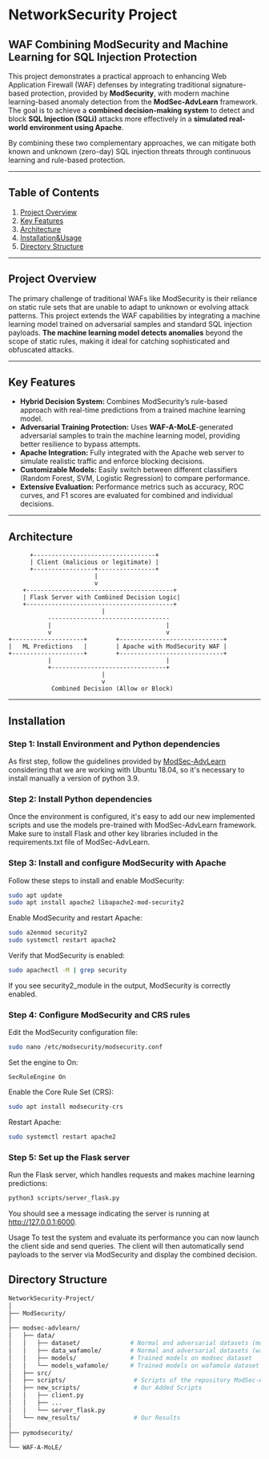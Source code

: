 # **NetworkSecurity Project**  
## **WAF Combining ModSecurity and Machine Learning for SQL Injection Protection**

This project demonstrates a practical approach to enhancing Web Application Firewall (WAF) defenses by integrating traditional signature-based protection, provided by **ModSecurity**, with modern machine learning-based anomaly detection from the **ModSec-AdvLearn** framework. The goal is to achieve a **combined decision-making system** to detect and block **SQL Injection (SQLi)** attacks more effectively in a **simulated real-world environment using Apache**.

By combining these two complementary approaches, we can mitigate both known and unknown (zero-day) SQL injection threats through continuous learning and rule-based protection.

---

## **Table of Contents**
1. [Project Overview](#project-overview)  
2. [Key Features](#key-features)  
3. [Architecture](#architecture)  
4. [Installation&Usage](#installation)  
5. [Directory Structure](#directory-structure)  

---

## **Project Overview**  
The primary challenge of traditional WAFs like ModSecurity is their reliance on static rule sets that are unable to adapt to unknown or evolving attack patterns. This project extends the WAF capabilities by integrating a machine learning model trained on adversarial samples and standard SQL injection payloads. **The machine learning model detects anomalies** beyond the scope of static rules, making it ideal for catching sophisticated and obfuscated attacks.

---

## **Key Features**
- **Hybrid Decision System:** Combines ModSecurity’s rule-based approach with real-time predictions from a trained machine learning model.  
- **Adversarial Training Protection:** Uses **WAF-A-MoLE**-generated adversarial samples to train the machine learning model, providing better resilience to bypass attempts.  
- **Apache Integration:** Fully integrated with the Apache web server to simulate realistic traffic and enforce blocking decisions.  
- **Customizable Models:** Easily switch between different classifiers (Random Forest, SVM, Logistic Regression) to compare performance.  
- **Extensive Evaluation:** Performance metrics such as accuracy, ROC curves, and F1 scores are evaluated for combined and individual decisions.  

---

## **Architecture**
```plaintext
      +----------------------------------+
      | Client (malicious or legitimate) |
      +-----------------+----------------+
                        |
                        v
    +-----------------------------------------+
    | Flask Server with Combined Decision Logic|
    +-----------------------------------------+
                          |
           ----------------------------------
           |                                |
           v                                v
+--------------------+        +-----------------------------+
|   ML Predictions   |        | Apache with ModSecurity WAF |
+--------------------+        +-----------------------------+
           |                                |
           +--------------------------------+
                          |
                          v
            Combined Decision (Allow or Block)
```
---

## **Installation**

### Step 1: Install Environment and Python dependencies
As first step, follow the guidelines provided by [ModSec-AdvLearn](https://github.com/pralab/modsec-advlearn/tree/main) considering that we are working with Ubuntu 18.04, so it's necessary to install manually a version of python 3.9.

### Step 2: Install Python dependencies
Once the environment is configured, it's easy to add our new implemented scripts and use the models pre-trained with ModSec-AdvLearn framework. 
Make sure to install Flask and other key libraries included in the requirements.txt file of ModSec-AdvLearn.

### Step 3: Install and configure ModSecurity with Apache
Follow these steps to install and enable ModSecurity:
```bash
sudo apt update
sudo apt install apache2 libapache2-mod-security2
```
Enable ModSecurity and restart Apache:
```bash
sudo a2enmod security2
sudo systemctl restart apache2
```
Verify that ModSecurity is enabled:
```bash
sudo apachectl -M | grep security
```
If you see security2_module in the output, ModSecurity is correctly enabled.

### Step 4: Configure ModSecurity and CRS rules
Edit the ModSecurity configuration file:
```bash
sudo nano /etc/modsecurity/modsecurity.conf
```
Set the engine to On:
```plaintext
SecRuleEngine On
```
Enable the Core Rule Set (CRS):
```bash
sudo apt install modsecurity-crs
```

Restart Apache:
```bash
sudo systemctl restart apache2
```

### Step 5: Set up the Flask server
Run the Flask server, which handles requests and makes machine learning predictions:
```bash
python3 scripts/server_flask.py
```
You should see a message indicating the server is running at http://127.0.0.1:6000.

Usage
To test the system and evaluate its performance you can now launch the client side and send queries.
The client will then automatically send payloads to the server via ModSecurity and display the combined decision.

## **Directory Structure**
```bash
NetworkSecurity-Project/
│
├── ModSecurity/
│  
├── modsec-advlearn/
│   ├── data/                      
│   │   ├── dataset/              # Normal and adversarial datasets (modsec)
│   │   ├── data_wafamole/        # Normal and adversarial datasets (wafamole)
│   │   ├── models/               # Trained models on modsec dataset 
│   │   └── models_wafamole/      # Trained models on wafamole dataset 
│   ├── src/
│   ├── scripts/                   # Scripts of the repository ModSec-AdvLearn
│   ├── new_scripts/               # Our Added Scripts
│   │   ├── client.py
│   │   ├── ...                  
│   │   └── server_flask.py              
│   └── new_results/               # Our Results
│
├── pymodsecurity/
│
└── WAF-A-MoLE/                  
```









